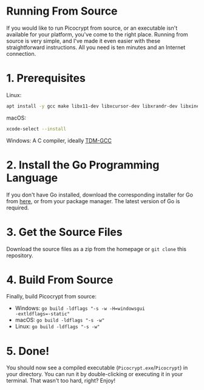 # Running From Source
If you would like to run Picocrypt from source, or an executable isn't available for your platform, you've come to the right place. Running from source is very simple, and I've made it even easier with these straightforward instructions. All you need is ten minutes and an Internet connection.

# 1. Prerequisites
Linux:
```bash
apt install -y gcc make libx11-dev libxcursor-dev libxrandr-dev libxinerama-dev libxi-dev libgl1-mesa-dev libxxf86vm-dev libgtk-3-dev xdg-utils libglu1-mesa xclip coreutils
```
macOS:
```bash
xcode-select --install
```
Windows: A C compiler, ideally [TDM-GCC](https://jmeubank.github.io/tdm-gcc/)

# 2. Install the Go Programming Language
If you don't have Go installed, download the corresponding installer for Go from <a href="https://golang.org/dl">here</a>, or from your package manager. The latest version of Go is required.

# 3. Get the Source Files
Download the source files as a zip from the homepage or `git clone` this repository.

# 4. Build From Source
Finally, build Picocrypt from source:
- Windows: <code>go build -ldflags "-s -w -H=windowsgui -extldflags=-static"</code>
- macOS: <code>go build -ldflags "-s -w"</code>
- Linux: <code>go build -ldflags "-s -w"</code>

# 5. Done!
You should now see a compiled executable (`Picocrypt.exe`/`Picocrypt`) in your directory. You can run it by double-clicking or executing it in your terminal. That wasn't too hard, right? Enjoy!
